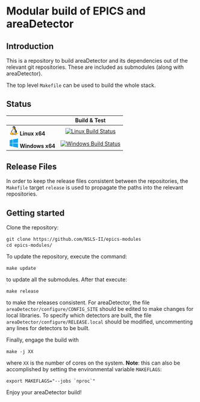 # Modular build of EPICS and areaDetector

## Introduction 

This is a repository to build areaDetector and its dependencies out of the relevant 
git repositories. These are included as submodules (along with areaDetector). 

The top level `Makefile` can be used to build the whole stack.

## Status

|   | Build & Test |
|---|:-----:|
| ![Linux-x64](docs/linux_med.png) **Linux x64**| [![Linux Build Status](https://dev.azure.com/nsls-ii/epics-modules/_apis/build/status/NSLS-II.epics-modules?branchName=master&jobName=Linux)](https://dev.azure.com/nsls-ii/epics-modules/_build/latest?definitionId=2&branchName=master) |
| ![Win-x64](docs/win_med.png) **Windows x64**| [![Windows Build Status](https://dev.azure.com/nsls-ii/epics-modules/_apis/build/status/NSLS-II.epics-modules?branchName=master&jobName=Windows)](https://dev.azure.com/nsls-ii/epics-modules/_build/latest?definitionId=2&branchName=master) |

## Release Files

In order to keep the release files consistent between the repositories, the `Makefile`
target `release` is used to propagate the paths into the relevant repositories. 

## Getting started

Clone the repository:
```
git clone https://github.com/NSLS-II/epics-modules
cd epics-modules/
```

To update the repository, execute the command:
```
make update
```
to update all the submodules. After that execute:
```
make release
```
to make the releases consistent. For areaDetector, the file `areaDetector/configure/CONFIG_SITE`
should be edited to make changes for local libraries. To specify which detectors are built, the 
file `areaDetector/configure/RELEASE.local` should be modified, uncommenting any lines for
detectors to be built.

Finally, engage the build with
```
make -j XX
```
where `XX` is the number of cores on the system. **Note**: this can also be accomplished by setting the
environmental variable `MAKEFLAGS`:
```
export MAKEFLAGS="--jobs `nproc`"
```

Enjoy your areaDetector build!

